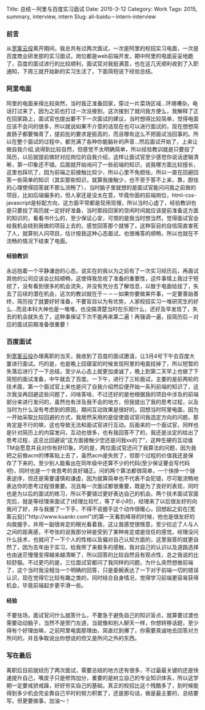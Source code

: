Title: 总结－阿里与百度实习面试
Date: 2015-3-12
Category: Work
Tags: 2015, summary, interview, intern
Slug: ali-baidu－intern-interview

### 前言
从[宽客云投]("http://www.kuankr.coml")离开期间，我总共有过两次面试，一次是阿里的校招实习电面，一次是百度商业研发部的实习面试，岗位都是web前端开发，期中阿里的电面妥妥地跪了，百度的面试进行的比较顺利，面试官对我挺满意，也在这几天顺利收到了入职通知，下周三就开始新的实习生活了，下面简短说下经验总结。

### 阿里电面
阿里的电面来得比较突然，当时我正准备回家，穿过一片菜场区域...环境嘈杂。电话打过来了，因为之前也打过一次没接到，这次接到了就问我方便么，我解释了正在回家路上，面试官也提出要不下一次面试的建议，当时想得比较简单，觉得电面应该不会问的很多，所以就说如果不介意的话现在也可以进行面试的，现在想想简直肠子都要悔青了，提前批的要求是挺高的，而且哪有这么不把面试当回事的。所以在整个面试的过程中，都充满了各种你能脑补的声音...然后面试开始了，上来让做自我介绍,说得到比较自然，但感觉不太明确简单，所以经验教训就是只要投了简历，以后就提前做好对应岗位的自我介绍，这样让面试官至少感觉你说话逻辑清晰，第一印象还不错。后面就开始询问了一些前端的知识，说我哪方面比较擅长，这里也踩坑了，因为前端之前接触比较少，所以心里不免胆怯，所以一直在回避回答一些简单的知识（其实那些知识，就算我接触少，也不至于答不上来，靠，胆怯的心理使得回答就不那么流畅了），当时脑子里就想的是面试官能问问我之前做的项目，比如后端偏多的，但人家还是没太在意，毕竟你面的前端岗位，html-css-javascript是标配方向，这方面平常都是现用现搜，所以当时心虚了，经验教训也是只要投了简历就一定好好准备，当时那段回家的空闲时间就应该提前准备这方面的知识的，看看书什么的，至少保证心安，可恨的是我当时想当然，觉得面试官会给我机会绕到我做的项目上去的，感觉回答那个就够了，这种盲目的自信简直害死了人，就算别人问项目，估计按我这种心态面试，也很难答的顺畅，所以也就在不流畅的情况下结束了电面。

#### 经验教训
永远抱着一个平静谦逊的心态，说实在的我以为之前有了一次实习经历后，再面试其他的公司应该会比较顺畅，这使得我忽视了准备的重要性，这件事情上我过于短视了，没有看到很多的机会流失，并没有充分去了解信息，以致于电面给挂了，失去了后续的潜在机会，这次的教训就在于－－－如果你要做某件事，一定要善始善终，简历投了就要好好准备，不要盲目以为有优势，人家校招实习一堆研究生的好么...而且本科大神也是一堆堆，也没搞清楚当时在乐观什么，还好及早发现了，失去的机会就失去了，这种事保证下次不能再来第二遍！再强调一遍，投简历后－对应的面试前期准备很重要！

### 百度面试
到[宽客云投]("http://www.kuankr.coml")办理离职的当天，我收到了百度的面试邀请，让3月4号下午去百度大厦进行面试。巧的是，也是晚上回寝室的时候发现阿里的电面挂掉了，所以短暂的失落后进行了一下总结，至少从心态上就更加虔诚了，晚上到第二天早上也做了下简短的面试准备，中午就去了百度。一下午，进行了三轮面试，主要的是前两轮的技术面，第一个面试官上来也是问了自我介绍然后便开始一系列前端的知识了，这次我没再回避这些问题了，问啥答啥，不过还好的是他根据我的项目中涉及的前端部分来进行发问的，虽然也有涉及我不会的地方，但我提出了我的思考过程，以及当时为什么没有考虑到的原因，期间互动效果是很好的。回想当时阿里电面，因为一开始采取比较回避的方式，我居然采用的是促使面试官问我选定方向的问题，那肯定是不行的嘛，这也导致无法和面试官进行互动。后面来的一个面试官，同样也是针对简历上的内容发问，互动也很多，也有我回答不了的，我还是淡定的给出了思考过程，这总比回避说“这方面接触少您还是问我xx的了”，这种生硬的互动谁TM会愿意并且对你有好印象。巧的是，两位面试官还问了我算法的问题，因为我把之前做acm的博客贴上去了，虽然acm是失败了，但那个过程的价值我还是保存了下来的，至少别人能看出在同年级中还算不少的代码(至少保证要会写代码吧)，同时也是一个肯思考的良好辅正。问的两个算法都很简单，一个快排一个链表逆序，但还是需要谨慎和谦虚，因为就算简单也不代表不会犯错，尽可能流畅地表达你的思考过程很重要。况且每一次面试都很重要，既是为了良好的表现，同时也是为以后的面试的练习，所以不要错过更好表达自己的机会。两个技术面试官面完后，就是等经理来面试了(经理比较忙，等了半小时)，经理来了以后很友好的向我问了好，并与我握了一下手，不得不说握手这个动作很暖心，回想起之前在[宽客云投]("http://www.kuankr.coml")的第一天看到峰哥的时候，他也是很友好的向我握手，并用一副很肯定的眼光看着我，这让我感觉很惬意，至少拉近了人与人之间的距离感，不夸张的说我那分钟是受到了某种肯定或是信任的感觉。经理没问什么技术，也就问了一下个人的性格以及偏对自己认知方面的，这里我答的就更自然了，因为去年由于实习，给我带了来极多的感触，我对自己的认识以及道路选择也由迷茫慢慢变得越来越清晰了，所以回答的比较自然且有观点性，总之我说的比较舒服。不过更巧的是，三位面试官都问了我同样的问题，为什么突然想做前端了，这个当时我没相当一个明确的回答，只是委婉表达了一下对于前端一切的错误认识，现在觉得它比较有趣之类的，同时结合自身情况，觉得学习前端更容易获得机会，毕竟前端起步更平滑一些。

#### 经验
不要怯场，面试官问什么就答什么，不要急于避免自己的知识盲点，就算要过渡也需要动动脑子，当然不是旁门左道，当就像和别人聊天一样，你想转移话题，至少得有个好理由嘛，之前阿里电面那理由，简直烂到爆了，你需要真诚地去回答对方所问的，并且争取说出你想说的但又是所问之外的东西。

### 写在最后
离职后目前就经历了两次面试，需要总结的地方还有很多，不过最最关键的还是快速提升自己，嘴皮子只是修饰加分，重要的是树立自己的专业知识体系，所以这学期一定要戒骄戒躁，好好夯实自己的基础，真正的校招比这个残酷多了，到时候能得到多少机会完全靠自己平时的努力积累了，还是那句话，做是最主要的，总结要写，但更要做事，加油～！